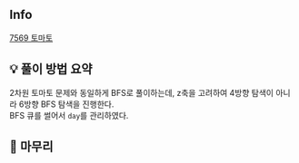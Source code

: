 ## Info
[7569 토마토](https://www.acmicpc.net/problem/7569)

## 💡 풀이 방법 요약
2차원 토마토 문제와 동일하게 BFS로 풀이하는데, z축을 고려하여 4방향 탐색이 아니라 6방향 BFS 탐색을 진행한다.  
BFS 큐를 썰어서 `day`를 관리하였다.

## 🙂 마무리

